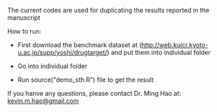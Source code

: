 The current codes are used for duplicating the results reported in the manuscript

How to run:

- First download the benchmark dataset at (http://web.kuicr.kyoto-u.ac.jp/supp/yoshi/drugtarget/) and put them into individual folder

- Go into individual folder

- Run source("demo_sth.R") file to get the result


If you hanve any questions, please contact Dr. Ming Hao at: kevin.m.hao@gmail.com
